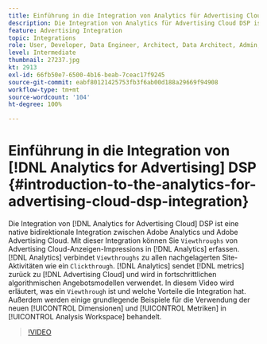 ```yaml
---
title: Einführung in die Integration von Analytics für Advertising Cloud DSP
description: Die Integration von Analytics für Advertising Cloud DSP ist eine native bidirektionale Integration zwischen Adobe Analytics und Adobe Advertising Cloud.
feature: Advertising Integration
topic: Integrations
role: User, Developer, Data Engineer, Architect, Data Architect, Admin, Leader
level: Intermediate
thumbnail: 27237.jpg
kt: 2913
exl-id: 66fb50e7-6500-4b16-beab-7ceac17f9245
source-git-commit: eabf80121425753fb3f6ab00d188a29669f94908
workflow-type: tm+mt
source-wordcount: '104'
ht-degree: 100%

---
```


# Einführung in die Integration von [!DNL Analytics for Advertising] DSP {#introduction-to-the-analytics-for-advertising-cloud-dsp-integration}

Die Integration von [!DNL Analytics for Advertising Cloud] DSP ist eine native bidirektionale Integration zwischen Adobe Analytics und Adobe Advertising Cloud. Mit dieser Integration können Sie `Viewthroughs` von Advertising Cloud-Anzeigen-Impressions in [!DNL Analytics] erfassen. [!DNL Analytics] verbindet `Viewthroughs` zu allen nachgelagerten Site-Aktivitäten wie ein `Clickthrough`. [!DNL Analytics] sendet [!DNL metrics] zurück zu [!DNL Advertising Cloud] und wird in fortschrittlichen algorithmischen Angebotsmodellen verwendet. In diesem Video wird erläutert, was ein `Viewthrough` ist und welche Vorteile die Integration hat. Außerdem werden einige grundlegende Beispiele für die Verwendung der neuen [!UICONTROL Dimensionen] und [!UICONTROL Metriken] in [!UICONTROL Analysis Workspace] behandelt.

>[!VIDEO](https://video.tv.adobe.com/v/27237/?quality=12&learn=on)
